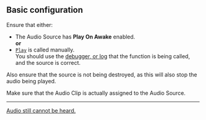 ## Basic configuration

Ensure that either:  
- The Audio Source has **Play On Awake** enabled.  
**or**  
- [`Play`](https://docs.unity3d.com/ScriptReference/AudioSource.Play.html) is called manually.  
You should use the [debugger, or log](../../Programming/Debugging.md) that the function is being called, and the source is correct.
  
Also ensure that the source is not being destroyed, as this will also stop the audio being played.

Make sure that the Audio Clip is actually assigned to the Audio Source.

---
[Audio still cannot be heard.](Missing%20Audio%20Listener.md)